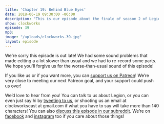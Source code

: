 ```yaml
---
title: 'Chapter 19: Behind Blue Eyes'
date: 2018-06-19 09:30:00 -06:00
description: "This is our episode about the finale of season 2 of Legion. In this episode everyone is re-examining who is the hero and who is the villain."
show: clockworks
episode: 39
mp3:
image: "/uploads/clockworks-39.jpg"
layout: episode
---
```


We're sorry this episode is out late! We had some sound problems that made editing a a lot slower than usual and we had to re-record some parts. We hope you'll forgive us for the worse-than-usual sound of this episode!

If you like us or if you want more, you can [support us on Patreon](https://www.patreon.com/clockworkscast)! We’re very close to meeting our next Patreon goal, and your support could push us over!

We’d love to hear from you! You can talk to us about Legion, or you can even just say hi by [tweeting to us](http://www.twitter.com/clockworkscast), or shooting us an email at clockworkscast at gmail.com if what you have to say will take more than 140 characters! You can also [discuss this episode in our subreddit](https://www.reddit.com/r/Goodstuff_fm/). We’re on [facebook](http://facebook.com/clockworkscast) and [instagram](https://www.instagram.com/clockworkscast) too if you care about those things!
